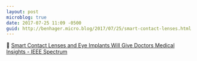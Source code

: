```yaml
---
layout: post
microblog: true
date: 2017-07-25 11:09 -0500
guid: http://benhager.micro.blog/2017/07/25/smart-contact-lenses.html
---
```

🔬 [Smart Contact Lenses and Eye Implants Will Give Doctors Medical Insights - IEEE Spectrum](http://spectrum.ieee.org/biomedical/devices/smart-contact-lenses-and-eye-implants-will-give-doctors-medical-insights)
